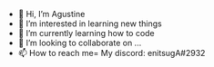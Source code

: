 - 👋 Hi, I’m Agustine
- 👀 I’m interested in learning new things
- 🌱 I’m currently learning how to code 
- 💞️ I’m looking to collaborate on ...
- 📫 How to reach me= My discord: enitsugA#2932


<!---
enitsugA/enitsugA is a ✨ special ✨ repository because its `README.md` (this file) appears on your GitHub profile.
You can click the Preview link to take a look at your changes.
--->
